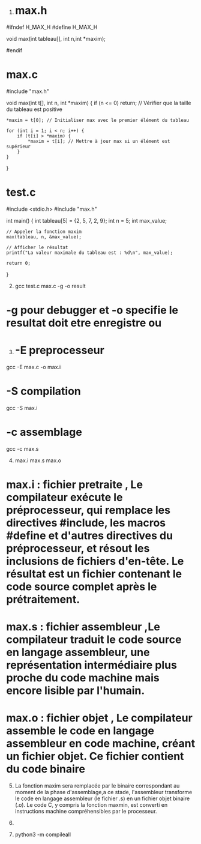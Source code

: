 1) # max.h

#ifndef H_MAX_H
#define H_MAX_H

void max(int tableau[], int n,int *maxim);

#endif 

# max.c

#include "max.h"

void max(int t[], int n, int *maxim) {
    if (n <= 0) return; // Vérifier que la taille du tableau est positive

    *maxim = t[0]; // Initialiser max avec le premier élément du tableau

    for (int i = 1; i < n; i++) {
        if (t[i] > *maxim) {
            *maxim = t[i]; // Mettre à jour max si un élément est supérieur
        }
    }
}

# test.c

#include <stdio.h>
#include "max.h"

int main() {
    int tableau[5] = {2, 5, 7, 2, 9}; 
    int n = 5; 
    int max_value; 

    // Appeler la fonction maxim
    max(tableau, n, &max_value);

    // Afficher le résultat
    printf("La valeur maximale du tableau est : %d\n", max_value);

    return 0;
}

2) gcc test.c max.c -g -o result  
# -g pour debugger et -o specifie le resultat doit etre enregistre ou 

3) # -E preprocesseur 
gcc -E max.c -o max.i

# -S compilation 
gcc -S max.i 

# -c assemblage 
gcc -c max.s

4) max.i  max.s  max.o
# max.i : fichier pretraite ,  Le compilateur exécute le préprocesseur, qui remplace les directives #include, les macros #define et d'autres directives du préprocesseur, et résout les inclusions de fichiers d'en-tête. Le résultat est un fichier contenant le code source complet après le prétraitement.

# max.s : fichier assembleur ,Le compilateur traduit le code source en langage assembleur, une représentation intermédiaire plus proche du code machine mais encore lisible par l'humain.

# max.o : fichier objet , Le compilateur assemble le code en langage assembleur en code machine, créant un fichier objet. Ce fichier contient du code binaire

5) La fonction maxim sera remplacée par le binaire correspondant au moment de la phase d'assemblage,a ce stade, l'assembleur transforme le code en langage assembleur (le fichier .s) en un fichier objet binaire (.o). Le code C, y compris la fonction maxmin, est converti en instructions machine compréhensibles par le processeur.

7) 




3) python3 -m compileall